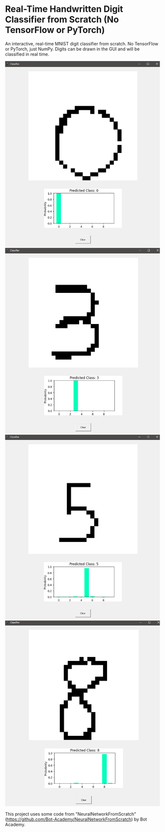 
# Real-Time Handwritten Digit Classifier from Scratch (No TensorFlow or PyTorch)

An interactive, real-time MNIST digit classifier from scratch. No TensorFlow or PyTorch, just NumPy. Digits can be drawn in the GUI and will be classified in real time.


![Screenshot](images/0.PNG)
![Screenshot](images/3.PNG)
![Screenshot](images/5.PNG)
![Screenshot](images/8.PNG)

This project uses some code from "NeuralNetworkFromScratch" (https://github.com/Bot-Academy/NeuralNetworkFromScratch) by Bot Academy.
